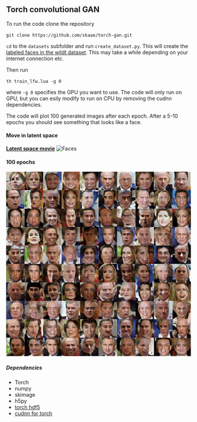 ## Torch convolutional GAN
To run the code clone the repository

```
git clone https://github.com/skaae/torch-gan.git
```

`cd` to the `datasets` subfolder and run `create_dataset.py`. This will create the [labeled faces in the wildt dataset](http://vis-www.cs.umass.edu/lfw/). This may take a while depending on your internet connection etc.

Then run

```
th train_lfw.lua -g 0
```

where `-g 0` specifies the GPU you want to use. The code will only run on GPU, but you can esily modify to run on CPU by removing the cudnn dependencies.

The code will plot 100 generated images after each epoch.
After a 5-10 epochs you should see something that looks like a face.


#### Move in latent space
**[Latent space movie](https://www.youtube.com/watch?v=PmC6ZOaCAOs&feature=youtu.be)**
![Faces](out.gif)




#### 100 epochs
![Faces](example.png)



##### Dependencies
 *  Torch
 *  numpy
 *  skimage
 *  h5py
 *  [torch hdf5](https://github.com/deepmind/torch-hdf5)
 *  [cudnn for torch](https://github.com/soumith/cudnn.torch)
